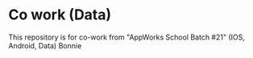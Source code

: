 # Co work (Data)
This repository is for co-work from "AppWorks School Batch #21" (IOS, Android, Data)
Bonnie